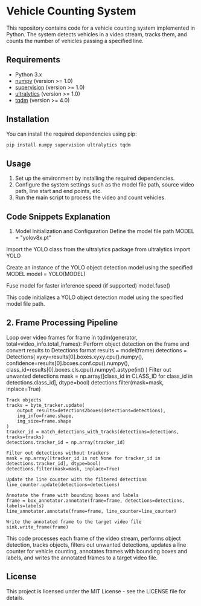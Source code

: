 # Vehicle Counting System

This repository contains code for a vehicle counting system implemented in Python. The system detects vehicles in a video stream, tracks them, and counts the number of vehicles passing a specified line.

## Requirements

- Python 3.x
- [numpy](https://numpy.org/) (version >= 1.0)
- [supervision](https://github.com/supervision-toolbox/supervision) (version >= 1.0)
- [ultralytics](https://github.com/ultralytics/yolov5) (version >= 1.0)
- [tqdm](https://github.com/tqdm/tqdm) (version >= 4.0)

## Installation

You can install the required dependencies using pip:

```bash
pip install numpy supervision ultralytics tqdm
```

## Usage
1. Set up the environment by installing the required dependencies.
2. Configure the system settings such as the model file path, source video path, line start and end points, etc.
3. Run the main script to process the video and count vehicles.


## Code Snippets Explanation
1. Model Initialization and Configuration
Define the model file path
MODEL = "yolov8x.pt"

Import the YOLO class from the ultralytics package
from ultralytics import YOLO

Create an instance of the YOLO object detection model using the specified MODEL
model = YOLO(MODEL)

Fuse model for faster inference speed (if supported)
model.fuse()

This code initializes a YOLO object detection model using the specified model file path.

## 2. Frame Processing Pipeline
Loop over video frames
for frame in tqdm(generator, total=video_info.total_frames):
    Perform object detection on the frame and convert results to Detections format
    results = model(frame)
    detections = Detections(
        xyxy=results[0].boxes.xyxy.cpu().numpy(),
        confidence=results[0].boxes.conf.cpu().numpy(),
        class_id=results[0].boxes.cls.cpu().numpy().astype(int)
    )
    Filter out unwanted detections
    mask = np.array([class_id in CLASS_ID for class_id in detections.class_id], dtype=bool)
    detections.filter(mask=mask, inplace=True)
    
    Track objects
    tracks = byte_tracker.update(
        output_results=detections2boxes(detections=detections),
        img_info=frame.shape,
        img_size=frame.shape
    )
    tracker_id = match_detections_with_tracks(detections=detections, tracks=tracks)
    detections.tracker_id = np.array(tracker_id)

    Filter out detections without trackers
    mask = np.array([tracker_id is not None for tracker_id in detections.tracker_id], dtype=bool)
    detections.filter(mask=mask, inplace=True)

    Update the line counter with the filtered detections
    line_counter.update(detections=detections)

    Annotate the frame with bounding boxes and labels
    frame = box_annotator.annotate(frame=frame, detections=detections, labels=labels)
    line_annotator.annotate(frame=frame, line_counter=line_counter)

    Write the annotated frame to the target video file
    sink.write_frame(frame)

This code processes each frame of the video stream, performs object detection, tracks objects, filters out unwanted detections, updates a line counter for vehicle counting, annotates frames with bounding boxes and labels, and writes the annotated frames to a target video file.

## License
This project is licensed under the MIT License - see the LICENSE file for details.
